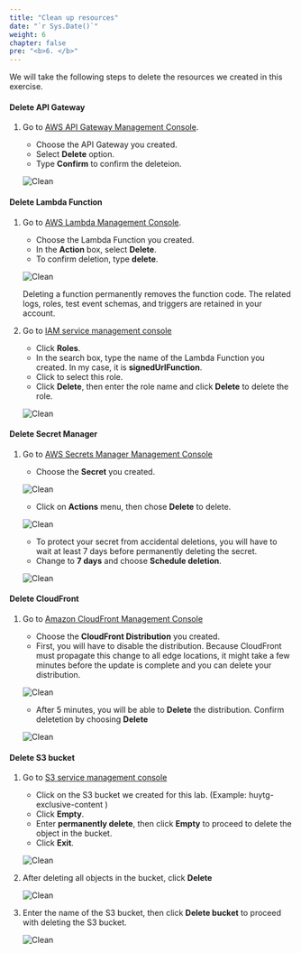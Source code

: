 ```yaml
---
title: "Clean up resources"
date: "`r Sys.Date()`"
weight: 6
chapter: false
pre: "<b>6. </b>"
---
```


We will take the following steps to delete the resources we created in this exercise.

#### Delete API Gateway

1. Go to [AWS API Gateway Management Console](https://us-east-1.console.aws.amazon.com/apigateway/main/apis?region=us-east-1).
   + Choose the API Gateway you created.
   + Select **Delete** option.
   + Type **Confirm** to confirm the deleteion.

   ![Clean](/SignCloudFrontUrlWithLambdaFunction/images/6.clean/06-clean-1.png)

#### Delete Lambda Function

1. Go to [AWS Lambda Management Console](https://us-west-2.console.aws.amazon.com/lambda/home?region=us-east-1#/functions).
   + Choose the Lambda Function you created.
   + In the **Action** box, select **Delete**.
   + To confirm deletion, type **delete**.

   ![Clean](/SignCloudFrontUrlWithLambdaFunction/images/6.clean/06-clean-2.png)

   Deleting a function permanently removes the function code. The related logs, roles, test event schemas, and triggers are retained in your account.

2. Go to [IAM service management console](https://console.aws.amazon.com/iamv2/home#/home)
   + Click **Roles**.
   + In the search box, type the name of the Lambda Function you created. In my case, it is **signedUrlFunction**.
   + Click to select this role.
   + Click **Delete**, then enter the role name and click **Delete** to delete the role.

   ![Clean](/SignCloudFrontUrlWithLambdaFunction/images/6.clean/06-clean-3.png)

#### Delete Secret Manager

1. Go to [AWS Secrets Manager Management Console](https://us-east-1.console.aws.amazon.com/secretsmanager)
   + Choose the **Secret** you created.

   ![Clean](/SignCloudFrontUrlWithLambdaFunction/images/6.clean/06-clean-4.png)

   + Click on **Actions** menu, then chose **Delete** to delete.

   ![Clean](/SignCloudFrontUrlWithLambdaFunction/images/6.clean/06-clean-5.png)

   + To protect your secret from accidental deletions, you will have to wait at least 7 days before permanently deleting the secret.
   + Change to **7 days** and choose **Schedule deletion**.

   ![Clean](/SignCloudFrontUrlWithLambdaFunction/images/6.clean/06-clean-6.png)

#### Delete CloudFront

1. Go to [Amazon CloudFront Management Console](https://console.aws.amazon.com/cloudfront)
   + Choose the **CloudFront Distribution** you created.
   + First, you will have to disable the distribution. Because CloudFront must propagate this change to all edge locations, it might take a few minutes before the update is complete and you can delete your distribution.

   ![Clean](/SignCloudFrontUrlWithLambdaFunction/images/6.clean/06-clean-7.png)

   + After 5 minutes, you will be able to **Delete** the distribution. Confirm deletetion by choosing **Delete**
  
   ![Clean](/SignCloudFrontUrlWithLambdaFunction/images/6.clean/06-clean-8.png) 

#### Delete S3 bucket

1. Go to [S3 service management console](https://s3.console.aws.amazon.com/s3/home)
   + Click on the S3 bucket we created for this lab. (Example: huytg-exclusive-content )
   + Click **Empty**.
   + Enter **permanently delete**, then click **Empty** to proceed to delete the object in the bucket.
   + Click **Exit**.

   ![Clean](/SignCloudFrontUrlWithLambdaFunction/images/6.clean/06-clean-9.png)

2. After deleting all objects in the bucket, click **Delete**

   ![Clean](/SignCloudFrontUrlWithLambdaFunction/images/6.clean/06-clean-10.png)

3. Enter the name of the S3 bucket, then click **Delete bucket** to proceed with deleting the S3 bucket.

   ![Clean](/SignCloudFrontUrlWithLambdaFunction/images/6.clean/06-clean-11.png)
